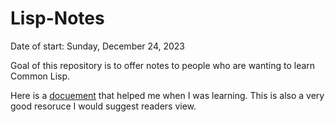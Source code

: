 # Lisp-Notes
Date of start: Sunday, December 24, 2023

Goal of this repository is to offer notes to people who are wanting to learn Common Lisp.

Here is a [docuement](https://learnxinyminutes.com/docs/common-lisp/) that helped me when I was learning. This is also a very good resoruce I would suggest readers view.
